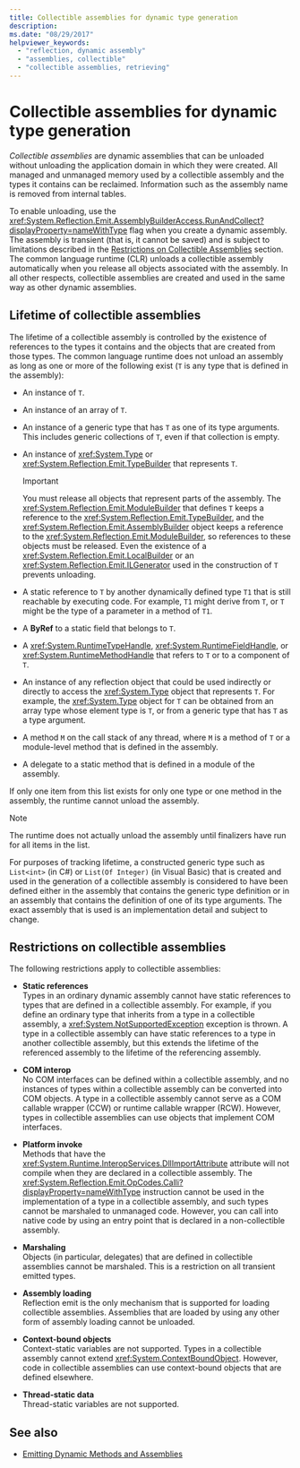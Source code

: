 ```yaml
---
title: Collectible assemblies for dynamic type generation
description: 
ms.date: "08/29/2017"
helpviewer_keywords: 
  - "reflection, dynamic assembly"
  - "assemblies, collectible"
  - "collectible assemblies, retrieving"
---
```

# Collectible assemblies for dynamic type generation

*Collectible assemblies* are dynamic assemblies that can be unloaded without unloading the application domain in which they were created. All managed and unmanaged memory used by a collectible assembly and the types it contains can be reclaimed. Information such as the assembly name is removed from internal tables.

To enable unloading, use the <xref:System.Reflection.Emit.AssemblyBuilderAccess.RunAndCollect?displayProperty=nameWithType> flag when you create a dynamic assembly. The assembly is transient (that is, it cannot be saved) and is subject to limitations described in the [Restrictions on Collectible Assemblies](#restrictions-on-collectible-assemblies) section. The common language runtime (CLR) unloads a collectible assembly automatically when you release all objects associated with the assembly. In all other respects, collectible assemblies are created and used in the same way as other dynamic assemblies.

## Lifetime of collectible assemblies

The lifetime of a collectible assembly is controlled by the existence of references to the types it contains and the objects that are created from those types. The common language runtime does not unload an assembly as long as one or more of the following exist (`T` is any type that is defined in the assembly): 

- An instance of `T`.

- An instance of an array of `T`.
 
- An instance of a generic type that has `T` as one of its type arguments. This includes generic collections of `T`, even if that collection is empty.

- An instance of <xref:System.Type> or <xref:System.Reflection.Emit.TypeBuilder> that represents `T`. 

   > [!IMPORTANT]
   > You must release all objects that represent parts of the assembly. The <xref:System.Reflection.Emit.ModuleBuilder> that defines `T` keeps a reference to the <xref:System.Reflection.Emit.TypeBuilder>, and the <xref:System.Reflection.Emit.AssemblyBuilder> object keeps a reference to the <xref:System.Reflection.Emit.ModuleBuilder>, so references to these objects must be released. Even the existence of a <xref:System.Reflection.Emit.LocalBuilder> or an <xref:System.Reflection.Emit.ILGenerator> used in the construction of `T` prevents unloading.

- A static reference to `T` by another dynamically defined type `T1` that is still reachable by executing code. For example, `T1` might derive from `T`, or `T` might be the type of a parameter in a method of `T1`.
 
- A **ByRef** to a static field that belongs to `T`.

- A <xref:System.RuntimeTypeHandle>, <xref:System.RuntimeFieldHandle>, or <xref:System.RuntimeMethodHandle> that refers to `T` or to a component of `T`.

- An instance of any reflection object that could be used indirectly or directly to access the <xref:System.Type> object that represents `T`. For example, the <xref:System.Type> object for `T` can be obtained from an array type whose element type is `T`, or from a generic type that has `T` as a type argument. 

- A method `M` on the call stack of any thread, where `M` is a method of `T` or a module-level method that is defined in the assembly.

- A delegate to a static method that is defined in a module of the assembly.

If only one item from this list exists for only one type or one method in the assembly, the runtime cannot unload the assembly.

> [!NOTE]
> The runtime does not actually unload the assembly until finalizers have run for all items in the list.

For purposes of tracking lifetime, a constructed generic type such as `List<int>` (in C#) or `List(Of Integer)` (in Visual Basic) that is created and used in the generation of a collectible assembly is considered to have been defined either in the assembly that contains the generic type definition or in an assembly that contains the definition of one of its type arguments. The exact assembly that is used is an implementation detail and subject to change.
 
## Restrictions on collectible assemblies

The following restrictions apply to collectible assemblies: 

- **Static references**   
  Types in an ordinary dynamic assembly cannot have static references to types that are defined in a collectible assembly. For example, if you define an ordinary type that inherits from a type in a collectible assembly, a <xref:System.NotSupportedException> exception is thrown. A type in a collectible assembly can have static references to a type in another collectible assembly, but this extends the lifetime of the referenced assembly to the lifetime of the referencing assembly.

- **COM interop**   
   No COM interfaces can be defined within a collectible assembly, and no instances of types within a collectible assembly can be converted into COM objects. A type in a collectible assembly cannot serve as a COM callable wrapper (CCW) or runtime callable wrapper (RCW). However, types in collectible assemblies can use objects that implement COM interfaces.

- **Platform invoke**   
   Methods that have the <xref:System.Runtime.InteropServices.DllImportAttribute> attribute will not compile when they are declared in a collectible assembly. The <xref:System.Reflection.Emit.OpCodes.Calli?displayProperty=nameWithType> instruction cannot be used in the implementation of a type in a collectible assembly, and such types cannot be marshaled to unmanaged code. However, you can call into native code by using an entry point that is declared in a non-collectible assembly.
 
- **Marshaling**   
   Objects (in particular, delegates) that are defined in collectible assemblies cannot be marshaled. This is a restriction on all transient emitted types.

- **Assembly loading**   
   Reflection emit is the only mechanism that is supported for loading collectible assemblies. Assemblies that are loaded by using any other form of assembly loading cannot be unloaded.
 
- **Context-bound objects**    
   Context-static variables are not supported. Types in a collectible assembly cannot extend <xref:System.ContextBoundObject>. However, code in collectible assemblies can use context-bound objects that are defined elsewhere.

- **Thread-static data**       
   Thread-static variables are not supported.

## See also

- [Emitting Dynamic Methods and Assemblies](emitting-dynamic-methods-and-assemblies.md)
